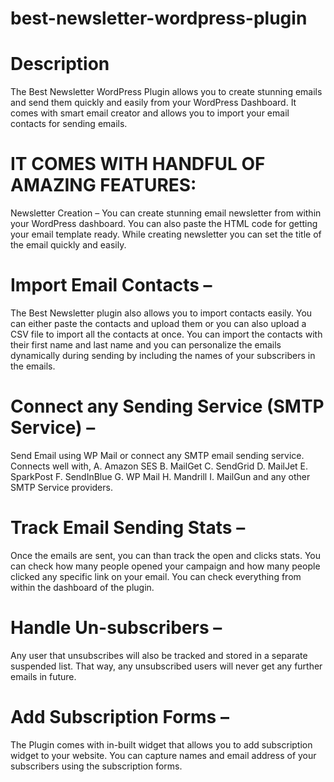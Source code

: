 # best-newsletter-wordpress-plugin

# Description
The Best Newsletter WordPress Plugin allows you to create stunning emails and send them quickly and easily from your WordPress Dashboard. It comes with smart email creator and allows you to import your email contacts for sending emails.

# IT COMES WITH HANDFUL OF AMAZING FEATURES:
Newsletter Creation –
You can create stunning email newsletter from within your WordPress dashboard. You can also paste the HTML code for getting your email template ready. While creating newsletter you can set the title of the email quickly and easily.

# Import Email Contacts –
The Best Newsletter plugin also allows you to import contacts easily. You can either paste the contacts and upload them or you can also upload a CSV file to import all the contacts at once.
You can import the contacts with their first name and last name and you can personalize the emails dynamically during sending by including the names of your subscribers in the emails.

# Connect any Sending Service (SMTP Service) –
Send Email using WP Mail or connect any SMTP email sending service. Connects well with,
A. Amazon SES
B. MailGet
C. SendGrid
D. MailJet
E. SparkPost
F. SendInBlue
G. WP Mail
H. Mandrill
I. MailGun
and any other SMTP Service providers.

# Track Email Sending Stats –
Once the emails are sent, you can than track the open and clicks stats. You can check how many people opened your campaign and how many people clicked any specific link on your email. You can check everything from within the dashboard of the plugin.

# Handle Un-subscribers –
Any user that unsubscribes will also be tracked and stored in a separate suspended list. That way, any unsubscribed users will never get any further emails in future.

# Add Subscription Forms –
The Plugin comes with in-built widget that allows you to add subscription widget to your website. You can capture names and email address of your subscribers using the subscription forms.
